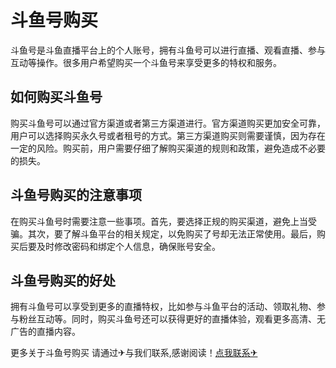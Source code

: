 # 斗鱼号购买

斗鱼号是斗鱼直播平台上的个人账号，拥有斗鱼号可以进行直播、观看直播、参与互动等操作。很多用户希望购买一个斗鱼号来享受更多的特权和服务。

## 如何购买斗鱼号

购买斗鱼号可以通过官方渠道或者第三方渠道进行。官方渠道购买更加安全可靠，用户可以选择购买永久号或者租号的方式。第三方渠道购买则需要谨慎，因为存在一定的风险。购买前，用户需要仔细了解购买渠道的规则和政策，避免造成不必要的损失。

## 斗鱼号购买的注意事项

在购买斗鱼号时需要注意一些事项。首先，要选择正规的购买渠道，避免上当受骗。其次，要了解斗鱼平台的相关规定，以免购买了号却无法正常使用。最后，购买后要及时修改密码和绑定个人信息，确保账号安全。

## 斗鱼号购买的好处

拥有斗鱼号可以享受到更多的直播特权，比如参与斗鱼平台的活动、领取礼物、参与粉丝互动等。同时，购买斗鱼号还可以获得更好的直播体验，观看更多高清、无广告的直播内容。

更多关于斗鱼号购买 请通过✈与我们联系,感谢阅读！[点我联系✈](https://img.k02.cc)